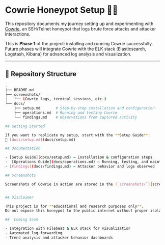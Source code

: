 # Cowrie Honeypot Setup 🕵️‍♂️

This repository documents my journey setting up and experimenting with [Cowrie](https://github.com/cowrie/cowrie), an SSH/Telnet honeypot that logs brute force attacks and attacker interactions.  

This is **Phase 1** of the project: installing and running Cowrie successfully.  
Future phases will integrate Cowrie with the ELK stack (Elasticsearch, Logstash, Kibana) for advanced log analysis and visualization.  

---

## 📂 Repository Structure

```bash
.
├── README.md
├── screenshots/
│   └── (Cowrie logs, terminal sessions, etc.)
└── docs/
    ├── setup.md       # Step-by-step installation and configuration
    ├── operations.md  # Running and testing Cowrie
    └── findings.md    # Observations from captured activity

## Getting Started

If you want to replicate my setup, start with the **Setup Guide**:  
📄 [docs/setup.md](docs/setup.md)  

## Documentation

- [Setup Guide](docs/setup.md) – Installation & configuration steps  
-  [Operations Guide](docs/operations.md) – Running, testing, and maintaining Cowrie  
- [Findings](docs/findings.md) – Attacker behavior and logs observed  

## Screenshots

Screenshots of Cowrie in action are stored in the [`screenshots/`](screenshots) folder.  


## Disclaimer

This project is for **educational and research purposes only**.  
Do not expose this honeypot to the public internet without proper isolation, monitoring, and safety measures.  

##  Coming Soon

- Integration with Filebeat & ELK stack for visualization  
- Automated log forwarding  
- Trend analysis and attacker behavior dashboards

